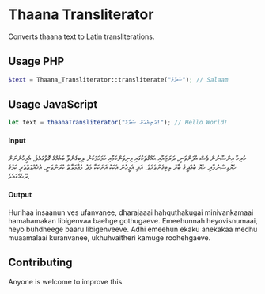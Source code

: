 Thaana Transliterator
============================

Converts thaana text to Latin transliterations.

## Usage PHP

```php
$text = Thaana_Transliterator::transliterate("ސަލާމް"); // Salaam
```
## Usage JavaScript

```js
let text = thaanaTransliterator("ދުނިޔެއަށް ސަލާމް!"); // Hello World!
```

#### Input

ހުރިހާ އިންސާނުން ވެސް އުފަންވަނީ، ދަރަޖައާއި ޙައްޤުތަކުގައި މިނިވަންކަމާއި ހަމަހަމަކަން ލިބިގެންވާ ބައެއްގެ ގޮތުގައެވެ. އެމީހުންނަށް ހެޔޮވިސްނުމާއި، ހެޔޮ ބުއްދީގެ ބާރު ލިބިގެންވެއެވެ. އަދި އެމީހުން އެކަކު އަނެކަކާ މެދު މުޢާމަލާތް ކުރަންވަނީ، އުޚުއްވަތްތެރި ކަމުގެ ރޫޙެއްގައެވެ.

#### Output

Hurihaa insaanun ves ufanvanee, dharajaaai hahquthakugai minivankamaai hamahamakan libigenvaa baehge gothugaeve. Emeehunnah heyovisnumaai, heyo buhdheege baaru libigenveeve. Adhi emeehun ekaku anekakaa medhu muaamalaai kuranvanee, ukhuhvaitheri kamuge roohehgaeve.


## Contributing
Anyone is welcome to improve this.
